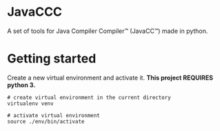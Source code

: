 # JavaCCC
A set of tools for Java Compiler Compiler™ (JavaCC™) made in python.

# Getting started
Create a new virtual environment and activate it. **This project REQUIRES python 3.**
```shell
# create virtual environment in the current directory
virtualenv venv

# activate virtual environment
source ./env/bin/activate
```

